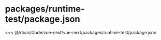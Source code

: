 # packages/runtime-test/package.json

<<< @/docs/Code/vue-next/vue-next/packages/runtime-test/package.json
